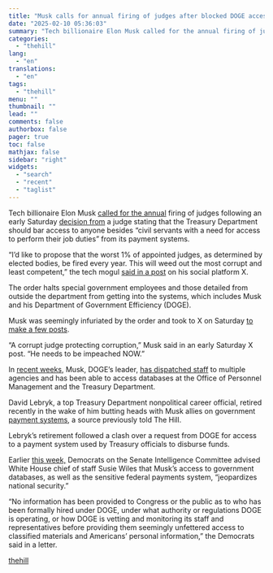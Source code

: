 ```yaml
---
title: "Musk calls for annual firing of judges after blocked DOGE access at Treasury"
date: "2025-02-10 05:36:03"
summary: "Tech billionaire Elon Musk called for the annual firing of judges following an early Saturday decision from a judge stating that the Treasury Department should bar access to anyone besides “civil servants with a need for access to perform their job duties” from its payment systems. “I’d like to propose..."
categories:
  - "thehill"
lang:
  - "en"
translations:
  - "en"
tags:
  - "thehill"
menu: ""
thumbnail: ""
lead: ""
comments: false
authorbox: false
pager: true
toc: false
mathjax: false
sidebar: "right"
widgets:
  - "search"
  - "recent"
  - "taglist"
---
```


Tech billionaire Elon Musk [called for the annual](https://thehill.com/policy/technology/5134725-elon-musk-impeachment-demand/) firing of judges following an early Saturday [decision from](https://thehill.com/regulation/court-battles/5134238-judge-blocks-doge-musk-treasury/) a judge stating that the Treasury Department should bar access to anyone besides “civil servants with a need for access to perform their job duties” from its payment systems.

“I’d like to propose that the worst 1% of appointed judges, as determined by elected bodies, be fired every year. This will weed out the most corrupt and least competent,” the tech mogul [said in a post](https://x.com/elonmusk/status/1888589047129329675?s=46&t=yvJsmV0mu2913uNCsjBAcQ) on his social platform X.

The order halts special government employees and those detailed from outside the department from getting into the systems, which includes Musk and his Department of Government Efficiency (DOGE).

Musk was seemingly infuriated by the order and took to X on Saturday [to make a few posts](https://thehill.com/policy/technology/5134725-elon-musk-impeachment-demand/).

“A corrupt judge protecting corruption,” Musk said in an early Saturday X post. “He needs to be impeached NOW.”

In [recent weeks](https://thehill.com/homenews/administration/5129237-kinzinger-democrats-elon-musk-doge/), Musk, DOGE’s leader, [has dispatched staff](https://thehill.com/homenews/house/5127932-gop-oversight-democrats-subpoena-elon-musk/) to multiple agencies and has been able to access databases at the Office of Personnel Management and the Treasury Department.

David Lebryk, a top Treasury Department nonpolitical career official, retired recently in the wake of him butting heads with Musk allies on government [payment systems](https://thehill.com/homenews/administration/5119996-david-lebryk-retirement-treasury-doge-musk/), a source previously told The Hill.

Lebryk’s retirement followed a clash over a request from DOGE for access to a payment system used by Treasury officials to disburse funds.

Earlier [this week,](https://thehill.com/homenews/senate/5130206-elon-musk-doge-democrats-national-security/) Democrats on the Senate Intelligence Committee advised White House chief of staff Susie Wiles that Musk’s access to government databases, as well as the sensitive federal payments system, “jeopardizes national security.”

“No information has been provided to Congress or the public as to who has been formally hired under DOGE, under what authority or regulations DOGE is operating, or how DOGE is vetting and monitoring its staff and representatives before providing them seemingly unfettered access to classified materials and Americans’ personal information,” the Democrats said in a letter.

[thehill](https://thehill.com/policy/technology/5135170-musk-annual-firing-judges-doge/)
